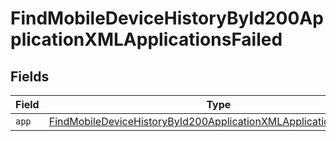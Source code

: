 # FindMobileDeviceHistoryById200ApplicationXMLApplicationsFailed


## Fields

| Field                                                                                                                                                             | Type                                                                                                                                                              | Required                                                                                                                                                          | Description                                                                                                                                                       |
| ----------------------------------------------------------------------------------------------------------------------------------------------------------------- | ----------------------------------------------------------------------------------------------------------------------------------------------------------------- | ----------------------------------------------------------------------------------------------------------------------------------------------------------------- | ----------------------------------------------------------------------------------------------------------------------------------------------------------------- |
| `app`                                                                                                                                                             | [FindMobileDeviceHistoryById200ApplicationXMLApplicationsFailedApp](../../models/operations/findmobiledevicehistorybyid200applicationxmlapplicationsfailedapp.md) | :heavy_minus_sign:                                                                                                                                                | N/A                                                                                                                                                               |